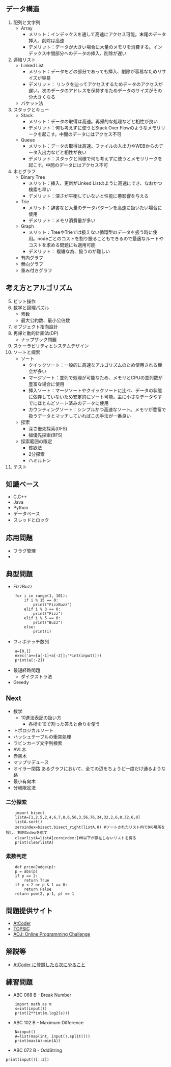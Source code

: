 ## データ構造
1. 配列と文字列
	* Array
		+ メリット：インデックスを通して高速にアクセス可能。末尾のデータ挿入、削除は高速
		+ デメリット：データが大きい場合に大量のメモリを消費する。インデックス中間部分へのデータの挿入、削除が遅い 
2. 連結リスト
	* Linked List 
		+ メリット：データをどの部分であっても挿入、削除が容易なためリサイズが容易
		+ デメリット： リンクを辿ってアクセスするためデータのアクセスが遅い。次のデータのアドレスを保持するためデータのサイズがその分大きくなる
	* バケット法
3. スタックとキュー
	* Stack
		+ メリット：データの取得は高速。再帰的な処理などと相性が良い
		+ デメリット：何も考えずに使うとStack Over Flowのようなメモリリークを起こす。中間のデータにはアクセス不可
	* Queue
		+ メリット：データの取得は高速。ファイルの入出力やWEBからのデータ入出力などと相性が良い
		+ デメリット：スタックと同様で何も考えずに使うとメモリリークを起こす。中間のデータにはアクセス不可
4. 木とグラフ
	* Binary Tree
		+ メリット：挿入、更新がLinked Listのように高速にでき、なおかつ検索も早い
		+ デメリット：深さが平衡していないと性能に悪影響を与える
	* Trie
		+ メリット：辞書など大量のデータパターンを高速に扱いたい場合に使用
		+ デメリット：メモリ消費量が多い
	* Graph 
		+ メリット：TreeやTrieでは扱えない循環型のデータを扱う時に使用。nodeごとのコストを割り振ることもできるので最適なルートやコストを求める問題にも適用可能
		+ デメリット： 複雑な為、扱うのが難しい
	* 有向グラフ
	* 無向グラフ
	* 重み付きグラフ
## 考え方とアルゴリズム
5. ビット操作
6. 数学と論理パズル
	* 素数
	* 最大公約数、最小公倍数
7. オブジェクト指向設計
8. 再帰と動的計画法(DP)
	* ナップザック問題
9. スケーラビリティとシステムデザイン
10. ソートと探索
	* ソート
		+ クイックソート：一般的に高速なアルゴリズムのため使用される機会が多い 
		+ マージソート：並列で処理が可能なため、メモリとCPUの並列数が豊富な場合に使用
		+ 挿入ソート：マージソートやクイックソートに比べ、データの状態に依存していないため安定的にソート可能。主に小さなデータやすでにほとんどソート済みのデータに使用 
		+ カウンティングソート：シンプルかつ高速なソート。メモリが豊富で扱うデータとマッチしていればこの手法が一番良い
	* 探索
		+ 深さ優先探索(DFS)
		+ 幅優先探索(BFS)
	* 探索範囲の限定
		+ 貧欲法
		+ 2分探索
		+ ハミルトン
11. テスト
## 知識ベース
* C,C++
* Java
* Python
* データベース
* スレッドとロック
## 応用問題
* フラグ管理
* 
## 典型問題
* FizzBuzz
```python:サンプル
	for i in range(1, 101):
		if i % 15 == 0:
			print("FizzBuzz")
		elif i % 3 == 0:
			print("Fizz")
		elif i % 5 == 0:
			print("Buzz")
		else:
			print(i)
```
* フィボナッチ数列
```python:サンプル
	a=[0,1]
	exec('a+=[a[-1]+a[-2]];'*int(input()))
	print(a[:-2])
```

* 最短経路問題
	+ ダイクストラ法
* Greedy
## Next
* 数学
	+ 10進法表記の扱い方
		- 各桁を10で割った答えと余りを使う
* トポロジカルソート
* ハッシュテーブルの衝突処理
* ラビンカーブ文字列検索
* AVL木
* 赤黒木
* マップリデュース
* オイラー閉路
	あるグラフにおいて、全ての辺をちょうど一度だけ通るような路
* 最小有向木
* 分岐限定法
### 二分探索
```python:サンプル
	import bisect
	listA=[1,2,5,2,4,6,7,8,6,56,3,56,76,34,32,2,6,0,32,6,0] 
	listA.sort()
	zeroindex=bisect.bisect_right(listA,0) #ソートされたリスト内で0の場所を探し、右側Indexを返す
	clearlistA=listA[zeroindex:]#0以下が存在しないリストを得る
	print(clearlistA)
```
### 素数判定
```python:サンプル
	def primeJudge(p):
	p = abs(p)
	if p == 2:
		return True
	if p < 2 or p & 1 == 0:
		return False
	return pow(2, p-1, p) == 1
```

## 問題提供サイト
* [AtCoder](https://beta.atcoder.jp/contests/abs/tasks/practice_1)
* [TOPSIC](http://noimin.hatenablog.com/entry/2017/12/16/230900)
* [AOJ: Online Programming Challenge](http://judge.u-aizu.ac.jp/onlinejudge/index.jsp)

## 解説等
* [AtCoder に登録したら次にやること](https://qiita.com/drken/items/fd4e5e3630d0f5859067)

## 練習問題
* ABC 068 B - Break Number
```python:サンプル
	import math as m
	s=int(input())
	print(2**int(m.log2(s)))
```
* ABC 102 B - Maximum Difference
```python:サンプル
	N=input()
	A=list(map(int, input().split()))
	print(max(A)-min(A))
```
* ABC 072 B - OddString
```python:サンプル
print(input()[::2])
```
